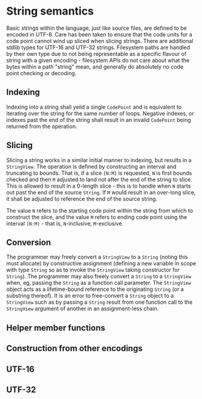 # String semantics

Basic strings within the language, just like source files, are defined to be encoded in UTF-8.
Care has been taken to ensure that the code units for a code point cannot wind up sliced when slicing strings.
There are additional stdlib types for UTF-16 and UTF-32 strings. Filesystem paths are handled by their own type
due to not being representable as a specific flavour of string with a given encoding - filesystem APIs do not
care about what the bytes within a path "string" mean, and generally do absolutely no code point checking or decoding.

## Indexing

Indexing into a string shall yeild a single `CodePoint` and is equivalent to iterating over the string for the
same number of loops. Negative indexes, or indexes past the end of the string shall result in an invalid `CodePoint`
being returned from the operation.

## Slicing

Slicing a string works in a similar initial manner to indexing, but results in a `StringView`. The operation is defined
by constructing an interval and truncating to bounds. That is, if a slice `[N:M]` is requested, `N` is first bounds
checked and then `M` adjusted to land not after the end of the string to slice. This is allowed to result in a 0-length
slice - this is to handle when `N` starts out past the end of the source `String`. If `M` would result in an over-long
slice, it shall be adjusted to reference the end of the source string.

The value `N` refers to the starting code point within the string from which to construct the slice, and the value
`M` refers to ending code point using the interval `[N:M)` - that is, `N`-inclusive, `M`-exclusive.

## Conversion

The programmer may freely convert a `StringView` to a `String` (noting this must allocate) by constructive assignment
(defining a new variable in scope with type `String` so as to invoke the `StringView` taking constructor for `String`).
The programmer may also freely convert a `String` to a `StringView` when, eg, passing the `String` as a function call
parameter. The `StringView` object acts as a lifetime-bound reference to the originating `String` (or a substring
thereof). It is an error to free-convert a `String` object to a `StringView` such as by passing a `String` result from
one function call to the `StringView` argument of another in an assignment-less chain.

## Helper member functions

## Construction from other encodings

## UTF-16

## UTF-32
